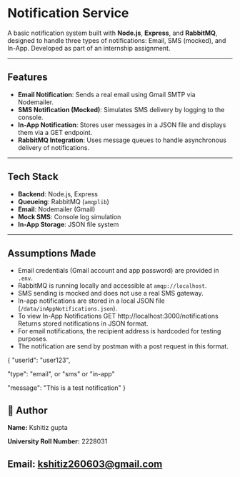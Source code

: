 # Notification Service

A basic notification system built with **Node.js**, **Express**, and **RabbitMQ**, designed to handle three types of notifications: Email, SMS (mocked), and In-App. Developed as part of an internship assignment.

---

##  Features

- **Email Notification**: Sends a real email using Gmail SMTP via Nodemailer.
- **SMS Notification (Mocked)**: Simulates SMS delivery by logging to the console.
- **In-App Notification**: Stores user messages in a JSON file and displays them via a GET endpoint.
- **RabbitMQ Integration**: Uses message queues to handle asynchronous delivery of notifications.

---

##  Tech Stack

- **Backend**: Node.js, Express
- **Queueing**: RabbitMQ (`amqplib`)
- **Email**: Nodemailer (Gmail)
- **Mock SMS**: Console log simulation
- **In-App Storage**: JSON file system



---


##  Assumptions Made

- Email credentials (Gmail account and app password) are provided in `.env`.
- RabbitMQ is running locally and accessible at `amqp://localhost`.
- SMS sending is mocked and does not use a real SMS gateway.
- In-app notifications are stored in a local JSON file (`/data/inAppNotifications.json`).
- To view In-App Notifications
GET http://localhost:3000/notifications
Returns stored notifications in JSON format.
- For email notifications, the recipient address is hardcoded for testing purposes.
- The notification are send by postman with a post request in this format.

{
  "userId": "user123",

  "type": "email",  or "sms" or "in-app"

  "message": "This is a test notification"
}


## 👤 Author

**Name:** Kshitiz gupta 

**University Roll Number:** 2228031

**Email:** kshitiz260603@gmail.com 
---